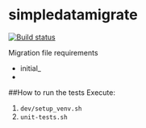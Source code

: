 # simpledatamigrate

[![Build status](https://secure.travis-ci.org/aleasoluciones/simpledatamigrate.svg?branch=master)](https://secure.travis-ci.org/aleasoluciones/simpledatamigrate)

Migration file requirements
  * initial_<ver1>
  * <ver1>_<ver2>_<whatever>



##How to run the tests
Execute:
1. `dev/setup_venv.sh`
2. `unit-tests.sh`
